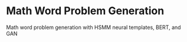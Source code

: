 # Math Word Problem Generation
Math word problem generation with HSMM neural templates, BERT, and GAN


